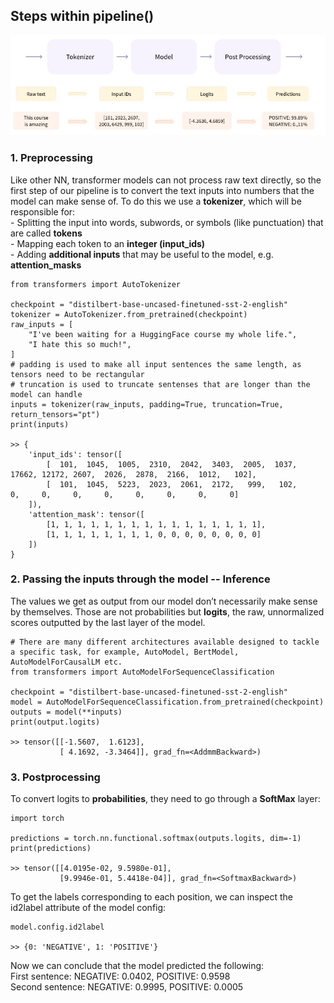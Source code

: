## Steps within pipeline()  
![Steps within pipeline](../../../pics/Steps%20of%20pipeline.JPG)
### 1. Preprocessing  
Like other NN, transformer models can not process raw text directly, so the first step of our pipeline is to convert the text inputs into numbers that the model can make sense of. To do this we use a **tokenizer**, which will be responsible for:  
    - Splitting the input into words, subwords, or symbols (like punctuation) that are called **tokens**  
    - Mapping each token to an **integer (input_ids)**  
    - Adding **additional inputs** that may be useful to the model, e.g. **attention_masks**  
```
from transformers import AutoTokenizer

checkpoint = "distilbert-base-uncased-finetuned-sst-2-english"
tokenizer = AutoTokenizer.from_pretrained(checkpoint)
raw_inputs = [
    "I've been waiting for a HuggingFace course my whole life.",
    "I hate this so much!",
]
# padding is used to make all input sentences the same length, as tensors need to be rectangular
# truncation is used to truncate sentenses that are longer than the model can handle
inputs = tokenizer(raw_inputs, padding=True, truncation=True, return_tensors="pt")
print(inputs)

>> {
    'input_ids': tensor([
        [  101,  1045,  1005,  2310,  2042,  3403,  2005,  1037, 17662, 12172, 2607,  2026,  2878,  2166,  1012,   102],
        [  101,  1045,  5223,  2023,  2061,  2172,   999,   102,     0,     0,     0,     0,     0,     0,     0,     0]
    ]), 
    'attention_mask': tensor([
        [1, 1, 1, 1, 1, 1, 1, 1, 1, 1, 1, 1, 1, 1, 1, 1],
        [1, 1, 1, 1, 1, 1, 1, 1, 0, 0, 0, 0, 0, 0, 0, 0]
    ])
}
```
### 2. Passing the inputs through the model  -- Inference
The values we get as output from our model don’t necessarily make sense by themselves. Those are not probabilities but **logits**, the raw, unnormalized scores outputted by the last layer of the model.
```
# There are many different architectures available designed to tackle a specific task, for example, AutoModel, BertModel, AutoModelForCausalLM etc.
from transformers import AutoModelForSequenceClassification

checkpoint = "distilbert-base-uncased-finetuned-sst-2-english"
model = AutoModelForSequenceClassification.from_pretrained(checkpoint)
outputs = model(**inputs)
print(output.logits)

>> tensor([[-1.5607,  1.6123],
           [ 4.1692, -3.3464]], grad_fn=<AddmmBackward>)
```
### 3. Postprocessing  
To convert logits to **probabilities**, they need to go through a **SoftMax** layer:  
```
import torch

predictions = torch.nn.functional.softmax(outputs.logits, dim=-1)
print(predictions)

>> tensor([[4.0195e-02, 9.5980e-01],
           [9.9946e-01, 5.4418e-04]], grad_fn=<SoftmaxBackward>)
```  
To get the labels corresponding to each position, we can inspect the id2label attribute of the model config:  
```
model.config.id2label

>> {0: 'NEGATIVE', 1: 'POSITIVE'}
```  
Now we can conclude that the model predicted the following:  
First sentence: NEGATIVE: 0.0402, POSITIVE: 0.9598  
Second sentence: NEGATIVE: 0.9995, POSITIVE: 0.0005